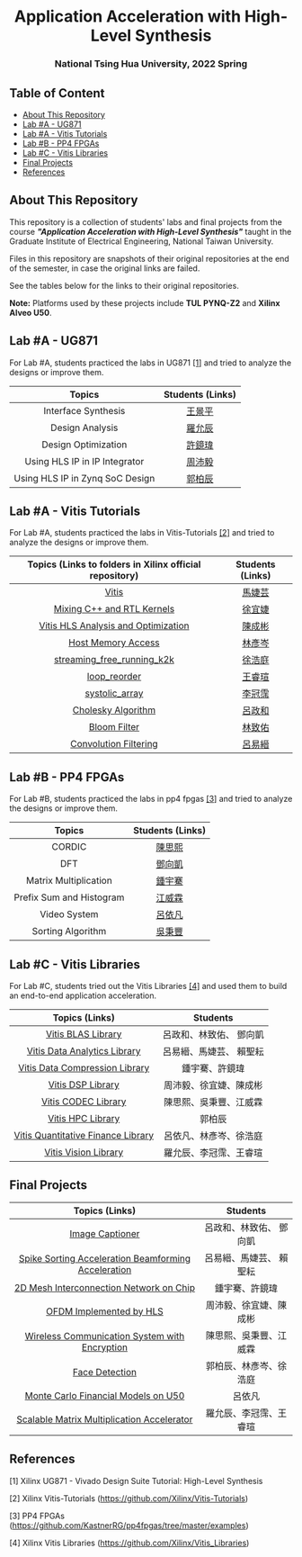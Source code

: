 <h1 align="center">Application Acceleration with High-Level Synthesis</h1>

<h3 align="center">National Tsing Hua University, 2022 Spring</h3>



## Table of Content

- [About This Repository](#about-this-repository)
- [Lab #A - UG871](#lab-a---ug871)
- [Lab #A - Vitis Tutorials](#lab-A---vitis-tutorials)
- [Lab #B - PP4 FPGAs](#lab-B---pp4-fpgas)
- [Lab #C - Vitis Libraries](#lab-c---vitis-libraries)
- [Final Projects](#final-projects)
- [References](#references)



## About This Repository

This repository is a collection of students' labs and final projects from the course ***"Application Acceleration with High-Level Synthesis"*** taught in the Graduate Institute of Electrical Engineering, National Taiwan University.

Files in this repository are snapshots of their original repositories at the end of the semester, in case the original links are failed. 

See the tables below for the links to their original repositories.

**Note:** Platforms used by these projects include **TUL PYNQ-Z2** and **Xilinx Alveo U50**.



## Lab #A - UG871

For Lab #A, students practiced the labs in UG871 [[1]](#[1]) and tried to analyze the designs or improve them.

|             Topics              |                       Students (Links)                       |
| :-----------------------------: | :----------------------------------------------------------: |
|       Interface Synthesis       |      [王景平](https://github.com/lspss9950101/HLS-LabA-Interface-Synthesis)      |
|         Design Analysis         | [羅允辰](https://github.com/jasonlo0509/DCT_HLS_Optimization) |
|       Design Optimization       |   [許鏡瑋](https://github.com/hsuyuri/110061901_lab_a.git)   |
|  Using HLS IP in IP Integrator  |     [周沛毅](https://github.com/chou111064529/HLS_LABA)      |
| Using HLS IP in Zynq SoC Design |        [郭柏辰](https://github.com/pckuo95/HLS_labA)         |



## Lab #A - Vitis Tutorials

For Lab #A, students practiced the labs in Vitis-Tutorials [[2]](#[2]) and tried to analyze the designs or improve them.

|   Topics (Links to folders in Xilinx official repository)    |                       Students (Links)                       |
| :----------------------------------------------------------: | :----------------------------------------------------------: |
| [Vitis](https://github.com/Xilinx/Vitis-Tutorials/tree/2021.1/Getting_Started/Vitis) |       [馬婕芸](https://github.com/jieyunma/AAHLS_LabA)       |
| [Mixing C++ and RTL Kernels](https://github.com/Xilinx/Vitis-Tutorials/tree/2021.2/Hardware_Acceleration/Feature_Tutorials/02-mixing-c-rtl-kernels) | [徐宜婕](https://github.com/Xilinx/Vitis-Tutorials/tree/2021.2/Hardware_Acceleration/Feature_Tutorials/01-rtl_kernel_workflow) |
| [Vitis HLS Analysis and Optimization](https://github.com/Xilinx/Vitis-Tutorials/blob/2021.2/Hardware_Acceleration/Feature_Tutorials/03-dataflow_debug_and_optimization/README.md) |       [陳成彬](https://github.com/ben60915/LabA-no.8)        |
| [Host Memory Access](https://github.com/Xilinx/Vitis-Tutorials/tree/2021.2/Hardware_Acceleration/Feature_Tutorials/08-using-hostmem) | [林彥岑](https://github.com/yclin629/High-Level-Synthesis--Host-Memory-Access) |
| [streaming_free_running_k2k](https://github.com/Xilinx/Vitis_Accel_Examples/tree/master/host/streaming_free_running_k2k) |        [徐浩庭](https://github.com/TimHsu28/Tim-Hsu)         |
| [loop_reorder](https://github.com/Xilinx/Vitis_Accel_Examples/tree/master/cpp_kernels/loop_reorder) | [王睿瑄](https://github.com/rhsuanwang/HLS_Lab_B_Loop_Reorder) |
| [systolic_array](https://github.com/Xilinx/Vitis_Accel_Examples/tree/master/cpp_kernels/systolic_array) |  [李冠霈](https://github.com/kuanpei/Lab_B_Systolic_array)   |
| [Cholesky Algorithm](https://github.com/Xilinx/Vitis-Tutorials/tree/2021.2/Hardware_Acceleration/Design_Tutorials/06-cholesky-accel) |     [呂政和](https://github.com/hank871116/HLS_LAB_B_5)      |
| [Bloom Filter](https://github.com/Xilinx/Vitis-Tutorials/tree/2021.2/Hardware_Acceleration/Design_Tutorials/02-bloom) | [林致佑](https://github.com/ChihyuLin0211/Lab_B_Vitis_Tutorials_02_Bloom) |
| [Convolution Filtering](https://github.com/Xilinx/Vitis-Tutorials/tree/2021.2/Hardware_Acceleration/Design_Tutorials/01-convolution-tutorial) |        [呂易縉](https://github.com/Luyee24/HLS_Lab_B)        |



## Lab #B - PP4 FPGAs

For Lab #B, students practiced the labs in pp4 fpgas [[3]](#[3]) and tried to analyze the designs or improve them.

|          Topics          |                       Students (Links)                       |
| :----------------------: | :----------------------------------------------------------: |
|          CORDIC          |    [陳思熙](https://github.com/SzuHsi/AAHLS_LabB_cordic)     |
|           DFT            |     [鄧向凱](https://github.com/StanTeng/AAHLS_labB_DFT)     |
|  Matrix Multiplication   | [鍾宇騫](https://github.com/andy39866821/AAHLS-LabB-Matrix-Multiplication) |
| Prefix Sum and Histogram | [江威霖](https://github.com/caota985107/prefix-sum-and-histogram) |
|       Video System       | [呂依凡](https://github.com/EvanLu0815/HLS/tree/main/LABB_video_processing) |
|    Sorting Algorithm     |   [吳秉豐](https://github.com/bobwu0224/HLS_lab_B_sorting)   |

## Lab #C - Vitis Libraries

For Lab #C, students tried out the Vitis Libraries [[4]](#[4]) and used them to build an end-to-end application acceleration.

|                        Topics (Links)                        |        Students         |
| :----------------------------------------------------------: | :---------------------: |
| [Vitis BLAS Library](https://github.com/hank871116/HLS_LAB_C_blas) | 呂政和、林致佑、 鄧向凱 |
| [Vitis Data Analytics Library](https://github.com/Luyee24/HLS_Lab_C) | 呂易縉、馬婕芸、 賴聖耘 |
| [Vitis Data Compression Library](https://github.com/andy39866821/AAHLS-LabC-Vitis-Library-Data-Compression) |     鍾宇騫、許鏡瑋      |
| [Vitis DSP Library](https://github.com/ben60915/HLS-Lab_C-dsp-library-report) | 周沛毅、徐宜婕、陳成彬  |
| [Vitis CODEC Library](https://github.com/bobwu0224/HLS_lab_C_Codec) | 陳思熙、吳秉豐、江威霖  |
|   [Vitis HPC Library](https://github.com/pckuo95/HLS_LabC)   |         郭柏辰          |
| [Vitis Quantitative Finance Library](https://github.com/EvanLu0815/labC_quantitativeFinance) | 呂依凡、林彥岑、徐浩庭  |
| [Vitis Vision Library](https://github.com/rhsuanwang/Lab-C_vision_color_detect) | 羅允辰、李冠霈、王睿瑄  |



## Final Projects

|                        Topics (Links)                        |        Students         |
| :----------------------------------------------------------: | :---------------------: |
| [Image Captioner](https://github.com/hank871116/HLS_final_project) | 呂政和、林致佑、 鄧向凱 |
| [Spike Sorting Acceleration Beamforming Acceleration](https://github.com/jieyunma/AAHLS_final) | 呂易縉、馬婕芸、 賴聖耘 |
| [2D Mesh Interconnection Network on Chip](https://github.com/andy39866821/Vitis-HLS-2D-Mesh-NoC-Implementation) |     鍾宇騫、許鏡瑋      |
| [OFDM Implemented by HLS](https://github.com/Yichieh0/OFDM_Implemented_by_HLS) | 周沛毅、徐宜婕、陳成彬  |
| [Wireless Communication System with Encryption](https://github.com/caota985107/HLS_AES_MIMO) | 陳思熙、吳秉豐、江威霖  |
| [Face Detection](https://github.com/pckuo95/HLS_Final_team_06) | 郭柏辰、林彥岑、徐浩庭  |
| [Monte Carlo Financial Models on U50](https://github.com/EvanLu0815/Final_monteCarloFinancialModel) |         呂依凡          |
| [Scalable Matrix Multiplication Accelerator](https://github.com/jasonlo0509/gemm_hls) | 羅允辰、李冠霈、王睿瑄  |



## References

<a id="[1]">[1]</a> Xilinx UG871 - Vivado Design Suite Tutorial: High-Level Synthesis

<a id="[2]">[2]</a> Xilinx Vitis-Tutorials (https://github.com/Xilinx/Vitis-Tutorials)

<a id="[3]">[3]</a> PP4 FPGAs (https://github.com/KastnerRG/pp4fpgas/tree/master/examples)

<a id="[4]">[4]</a> Xilinx Vitis Libraries (https://github.com/Xilinx/Vitis_Libraries)
